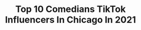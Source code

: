 ---
title: Top 10 Comedians TikTok Influencers In Chicago In 2021
description: >-
  Find top comedians TikTok influencers in Chicago in 2021. Most popular hashtags: #chicago #fyp #comedy #funny.
platform: TikTok
hits: 27
text_top: Discover the most popular TikTok profiles on inBeat.
text_bottom: Our database aggregates 27 TikTok influencers like this in Chicago, United States for you to work with.
profiles:
  - username: "miggyduke"
    fullname: >-
      Megwell Rodreeguez
    bio: >-
      Chicago based comedian & educator. Support the arts and be nice.
    location: "United States"
    followers: 35100
    engagement: 1010
    commentsToLikes: 0.020018
    id: ckbf0gw9um5ip0j23jq0a8kd6
    verified: false
    hashtags: "#smallbusiness, #myneighborsrock, #topochico, #candles"
  - username: "allisonistoosilly"
    fullname: >-
      Allison
    bio: >-
      crafty bisexual comedian 💗💜💙 Montessori toddler teacher Chicago
    location: "United States"
    followers: 3314
    engagement: 1084
    commentsToLikes: 0.092573
    id: ckdn2kvl2dil30j23prg76zvp
    verified: false
    hashtags: "#showupshowoff, #halloween, #wewintogether, #halloween2020"
  - username: "adwithit"
    fullname: >-
      adwitdacontent
    bio: >-
      I AM A KING OF STITCH I AM A ORGINALIST @ CONTENT
    location: "United States"
    followers: 9987
    engagement: 733
    commentsToLikes: 0.191444
    id: ckb9bznpfyhzp0j23c3haxqzf
    verified: false
    hashtags: "#floodthefeed, #trending, #christian, #demontime"
  - username: "darkskindrizzy"
    fullname: >-
      JAMÀLY
    bio: >-
      ARTIST/COMEDIAN 😂 LATINO ✊🏿✊🏾✊🏽✊🏼✊🏻 IG @JAMALYBELLO 🇵🇦🇨🇷 PANAMEÑO
    location: "United States"
    followers: 25200
    engagement: 1665
    commentsToLikes: 0.122673
    id: ckahun5s9j53l0i78wdcs4en8
    verified: false
    hashtags: "#puertorican, #black, #dominican, #afrolatino"
  - username: "thearishj"
    fullname: >-
      Arish J.
    bio: >-
      😂 Comedian/Actor 🎥 Filmmaker 🇵🇰 🇺🇸 📍Atlanta
    location: "United States"
    followers: 6098
    engagement: 761
    commentsToLikes: 0.068528
    id: ckc30xyszrj750j2326r4ydkp
    verified: false
    hashtags: "#pakistani, #indian, #indians, #comedy"
  - username: "ttg13kant"
    fullname: >-
      Anthony Laster
    bio: >-
      100k Followers By The End Of My Deployment!? +Snap 👻 okg_anthony 📍Chicago📍
    location: "United States"
    followers: 51500
    engagement: 1126
    commentsToLikes: 0.028244
    id: ckaiieu8ua48o0i78tmeju6oh
    verified: false
    hashtags: "#life, #xyz, #smile, #usmilitary"
  - username: "danmancarney"
    fullname: >-
      Dan Carney
    bio: >-
      Comedian Follow me on IG Sub on YouTube
    location: "United States"
    followers: 31000
    engagement: 1344
    commentsToLikes: 0.007547
    id: ckbl45pex1nig0j23yolsa1ti
    verified: false
    hashtags: "#standupcomedy, #dankmemes, #funnyvideos, #comedian"
  - username: "jimmyriggins"
    fullname: >-
      Har V Dent
    bio: >-
      Follow me on Facebook @ Comedian Har_V_Dent & Instagram @ Har_V_Dent
    location: "United States"
    followers: 20900
    engagement: 505
    commentsToLikes: 0.024767
    id: ckdi74jmz8vvr0j23wy6m4h9f
    verified: false
    hashtags: "#lol, #explore, #foryou, #foryoupage"
  - username: "frankie_failure"
    fullname: >-
      Frankie Pitts
    bio: >-
      He/Him 22
    location: "United States"
    followers: 21400
    engagement: 2816
    commentsToLikes: 0.031532
    id: ckamf7djp6ugc0i78yhlsoy5g
    verified: false
    hashtags: "#chicago, #fyp, #dating, #maidcostume"
  - username: "mattbanwart"
    fullname: >-
      Matt Banwart
    bio: >-
      CEO Of Stand Up Comedy 20k?? Instagram @Matt_Banwart Live show in Des Moines⤵️
    location: "United States"
    followers: 19600
    engagement: 1423
    commentsToLikes: 0.083823
    id: ckbbqj5l1e8o30j23prn08u1w
    verified: false
    hashtags: "#duet, #greenscreen, #stitch, #happyhalloween"
---
